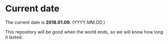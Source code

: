 # Current date

The current date is **2018.01.09.** (YYYY.MM.DD.)

This repository will be good when the world ends, so we will know how long it lasted.